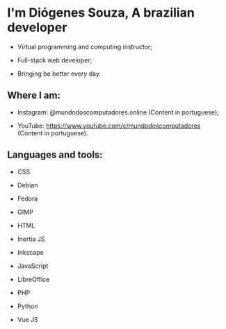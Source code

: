 # I'm Diógenes Souza, A brazilian developer

* Virtual programming and computing instructor;

* Full-stack web developer;

* Bringing be better every day.

## Where I am: 

* Instagram: @mundodoscomputadores.online (Content in portuguese);

* YouTube: https://www.youtube.com/c/mundodoscomputadores (Content in portuguese).

## Languages and tools: 

* CSS

* Debian

* Fedora

* GIMP

* HTML

* Inertia JS

* Inkscape

* JavaScript

* LibreOffice

* PHP

* Python

* Vue JS

<!---
diogenes-souza-dev/diogenes-souza-dev is a ✨ special ✨ repository because its `README.md` (this file) appears on your GitHub profile.
You can click the Preview link to take a look at your changes.
--->
